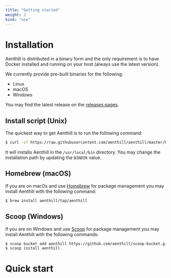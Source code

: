 ```yaml
---
title: "Getting started"
weight: 2
kind: "use"
---
```


# Installation

Aenthill is distributed in a binary form and the only requirement is to have Docker installed and running on your host (always use the latest version).

We currently provide pre-built binaries for the following:

- Linux
- macOS
- Windows

You may find the latest release on the [releases pages](https://github.com/aenthill/aenthill/releases).

## Install script (Unix)

The quickest way to get Aenthill is to run the following command:

```bash
$ curl -sf https://raw.githubusercontent.com/aenthill/aenthill/master/build/package/install.sh | BINDIR=/usr/local/bin sh
```

It will installs Aenthill in the `/usr/local/bin` directory. You may change the installation path by updating the `BINDIR` value.

## Homebrew (macOS)

If you are on macOs and use [Homebrew](https://brew.sh/) for package management
you may install Aenthill with the following command:

```bash
$ brew install aenthill/tap/aenthill
```

## Scoop (Windows)

If you are on Windows and use [Scoop](https://scoop.sh/) for package management
you may install Aenthill with the following commands:

```bash
$ scoop bucket add aenthill https://github.com/aenthill/scoop-bucket.git
$ scoop install aenthill
```

# Quick start